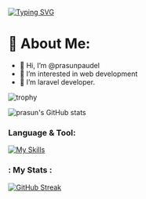 [![Typing SVG](https://readme-typing-svg.demolab.com?font=Fira+Code&pause=1000&width=435&lines=Welcome+to+prasun's+Profile)](https://git.io/typing-svg)
# 💫 About Me:
- 👋 Hi, I’m @prasunpaudel
- 👀 I’m interested in web development 
- 🌱 I’m laravel developer.

![trophy](https://github-profile-trophy.vercel.app/?username=prasunpaudel&theme=onedark)

![prasun's GitHub stats](https://github-readme-stats.vercel.app/api?username=prasunpaudel&theme=merko&show_icons=true)

### Language & Tool:  

[![My Skills](https://skillicons.dev/icons?i=laravel,html,css,bootstrap,js,jquery,c,php,git,github,mysql,vscode)]()

### : My Stats :
[![GitHub Streak](https://streak-stats.demolab.com/?user=prasunpaudel&theme=dark)](https://git.io/streak-stats)
